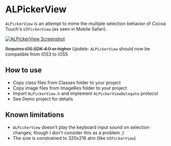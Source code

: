 # ALPickerView

`ALPickerView` is an attempt to mime the multiple selection behavior of Cocoa Touch's `UIPickerView` (as seen in Mobile Safari).

[![ALPickerView Screenshot](http://files.droplr.com/files/152198278/CKkh.screen-small.png "ALPickerView Screenshot")](http://files.droplr.com/files/152198278/aQtT.screen.png)

~~Requires iOS SDK 4.0 or higher~~ *Update*: `ALPickerView` should now be compatible from iOS3 to iOS5

## How to use

* Copy class files from Classes folder to your project
* Copy image files from ImageRes folder to your project
* Import `ALPickerView.h` and implement `ALPickerViewDelegate` protocol
* See Demo project for details


## Known limitations

* `ALPickerView` doesn't play the keyboard input sound on selection changes; though I don't consider this as a problem ;)
* The size is constrained to 320x216 atm (like `UIPickerView`)